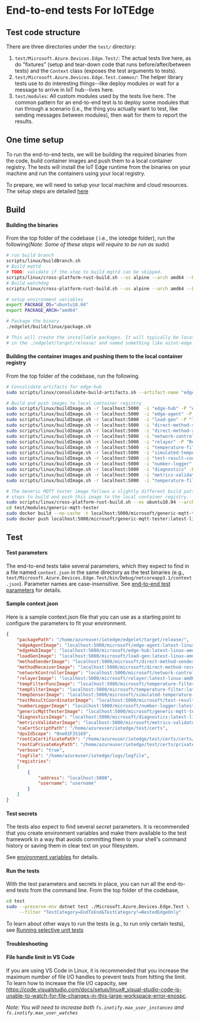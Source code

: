 # End-to-end tests For IoTEdge

## Test code structure

There are three directories under the `test/` directory:

1. `test/Microsoft.Azure.Devices.Edge.Test/`: The actual tests live here, as do "fixtures" (setup and tear-down code that runs before/after/between tests) and the `Context` class (exposes the test arguments to tests).
2. `test/Microsoft.Azure.Devices.Edge.Test.Common/`: The helper library tests use to do interesting things--like deploy modules or wait for a message to arrive in IoT hub--lives here.
3. `test/modules`: All custom modules used by the tests live here. The common pattern for an end-to-end test is to deploy some modules that run through a scenario (i.e., the thing you actually want to test, like sending messages between modules), then wait for them to report the results.

## One time setup
To run the end-to-end tests, we will be building the required binaries from the code, build container images and push them to a local container registry. The tests will install the IoT Edge runtime from the binaries on your machine and run the containers using your local registry. 

To prepare, we will need to setup your local machine and cloud resources. The setup steps are detailed [here](./doc/one-time-setup.md)

## Build
#### Building the binaries
From the top folder of the codebase ( i.e., the iotedge folder), run the following(*Note: Some of these steps will require to be run as sudo*)
~~~ sh
# run build branch
scripts/linux/buildBranch.sh
# Build mqttd
# TODO: validate if the step to build mqttd can be skipped.
scripts/linux/cross-platform-rust-build.sh --os alpine --arch amd64 --build-path mqtt/mqttd
# Build watchdog
scripts/linux/cross-platform-rust-build.sh --os alpine --arch amd64 --build-path edge-hub/watchdog

# setup environment variables
export PACKAGE_OS="ubuntu18.04"
export PACKAGE_ARCH="amd64"

# Package the binary
./edgelet/build/linux/package.sh

# This will create the installable packages. It will typically be located
# in the ./edgelet/target/release/ and named something like aziot-edge_1.2.3-1_amd64.deb
~~~

#### Building the container images and pushing them to the local container registry
From the top folder of the codebase, run the following. 
~~~ sh
# Consolidate artifacts for edge-hub
sudo scripts/linux/consolidate-build-artifacts.sh --artifact-name "edge-hub"

# Build and push images to local container registry
sudo scripts/linux/buildImage.sh -r localhost:5000  -i "edge-hub" -P "edge-hub"  -v "latest" --bin-dir target
sudo scripts/linux/buildImage.sh -r localhost:5000  -i "edge-agent" -P "Microsoft.Azure.Devices.Edge.Agent.Service"  -v "latest" --bin-dir target
sudo scripts/linux/buildImage.sh -r localhost:5000  -i "load-gen" -P "load-gen"  -v "latest" --bin-dir target
sudo scripts/linux/buildImage.sh -r localhost:5000  -i "direct-method-sender" -P "DirectMethodSender"  -v "latest" --bin-dir target
sudo scripts/linux/buildImage.sh -r localhost:5000  -i "direct-method-receiver" -P "DirectMethodReceiver"  -v "latest" --bin-dir target
sudo scripts/linux/buildImage.sh -r localhost:5000  -i "network-controller" -P "NetworkController"  -v "latest" --bin-dir target
sudo scripts/linux/buildImage.sh -r localhost:5000  -i "relayer" -P "Relayer"  -v "latest" --bin-dir target
sudo scripts/linux/buildImage.sh -r localhost:5000  -i "temperature-filter" -P "TemperatureFilter"  -v "latest" --bin-dir target
sudo scripts/linux/buildImage.sh -r localhost:5000  -i "simulated-temperature-sensor" -P "SimulatedTemperatureSensor"  -v "latest" --bin-dir target
sudo scripts/linux/buildImage.sh -r localhost:5000  -i "test-result-coordinator" -P "TestResultCoordinator"  -v "latest" --bin-dir target
sudo scripts/linux/buildImage.sh -r localhost:5000  -i "number-logger" -P "NumberLogger"  -v "latest" --bin-dir target
sudo scripts/linux/buildImage.sh -r localhost:5000  -i "diagnostics" -P "IotedgeDiagnosticsDotnet"  -v "latest" --bin-dir target
sudo scripts/linux/buildImage.sh -r localhost:5000  -i "metrics-validator" -P "MetricsValidator"  -v "latest" --bin-dir target
sudo scripts/linux/buildImage.sh -r localhost:5000  -i "temperature-filter-function" -P "EdgeHubTriggerCSharp"  -v "latest" --bin-dir target

# The Generic MQTT tester image follows a slightly different build pattern. Use the following
# steps to build and push this image to the local container registry.
sudo scripts/linux/cross-platform-rust-build.sh --os ubuntu18.04 --arch amd64 --build-path test/modules/generic-mqtt-tester/
cd test/modules/generic-mqtt-tester
sudo docker build --no-cache -t localhost:5000/microsoft/generic-mqtt-tester:latest-linux-amd64 --file docker/linux/amd64/Dockerfile --build-arg EXE_DIR=. target
sudo docker push localhost:5000/microsoft/generic-mqtt-tester:latest-linux-amd64
~~~

## Test

#### Test parameters

The end-to-end tests take several parameters, which they expect to find in a file named `context.json` in the same directory as the test binaries (e.g., `test/Microsoft.Azure.Devices.Edge.Test/bin/Debug/netcoreapp3.1/context.json`). Parameter names are case-insensitive. See [end-to-end test parameters](./doc/end-to-end-test-config.md) for details. 

#### Sample context.json
Here is a sample context.json file that you can use as a starting point to configure the parameters to fit your environment. 
~~~ json
{
    "packagePath": "/home/azureuser/iotedge/edgelet/target/release/",
    "edgeAgentImage": "localhost:5000/microsoft/edge-agent:latest-linux-amd64",
    "edgeHubImage": "localhost:5000/microsoft/edge-hub:latest-linux-amd64",
    "loadGenImage": "localhost:5000/microsoft/load-gen:latest-linux-amd64",
    "methodSenderImage": "localhost:5000/microsoft/direct-method-sender:latest-linux-amd64",
    "methodReceiverImage": "localhost:5000/microsoft/direct-method-receiver:latest-linux-amd64",
    "networkControllerImage": "localhost:5000/microsoft/network-controller:latest-linux-amd64",
    "relayerImage": "localhost:5000/microsoft/relayer:latest-linux-amd64",
    "tempFilterFuncImage": "localhost:5000/microsoft/temperature-filter-function:latest-linux-amd64",
    "tempFilterImage": "localhost:5000/microsoft/temperature-filter:latest-linux-amd64",
    "tempSensorImage": "localhost:5000/microsoft/simulated-temperature-sensor:latest-linux-amd64",
    "testResultCoordinatorImage": "localhost:5000/microsoft/test-result-coordinator:latest-linux-amd64",
    "numberLoggerImage": "localhost:5000/microsoft/number-logger:latest-linux-amd64",
    "genericMqttTesterImage": "localhost:5000/microsoft/generic-mqtt-tester:latest-linux-amd64",
    "diagnosticsImage": "localhost:5000/microsoft/diagnostics:latest-linux-amd64",
    "metricsValidatorImage": "localhost:5000/microsoft/metrics-validator:latest-linux-amd64",
    "caCertScriptPath": "/home/azureuser/iotedge/test/certs",
    "dpsIdScope": "0ne01F35169",
    "rootCaCertificatePath": "/home/azureuser/iotedge/test/certs/certs/azure-iot-test-only.root.ca.cert.pem",
    "rootCaPrivateKeyPath": "/home/azureuser/iotedge/test/certs/private/azure-iot-test-only.root.ca.key.pem",
    "verbose": "true",
    "logFile": "/home/azureuser/iotedge/logs/logfile",
    "registries":
    [    
        {
            "address": "localhost:5000",
            "username": "username"
        }
    ]
}
~~~

#### Test secrets

The tests also expect to find several _secret_ parameters. It is recommended that you create environment variables and make them available to the test framework in a way that avoids committing them to your shell's command history or saving them in clear text on your filesystem.

See [environment variables](./doc/end-to-end-test-config.md#environment-variables) for details.

#### Run the tests

With the test parameters and secrets in place, you can run all the end-to-end tests from the command line. From the top folder of the codebase,

```bash
cd test
sudo --preserve-env dotnet test ./Microsoft.Azure.Devices.Edge.Test \
     --filter "TestCategory=EndToEnd&TestCategory!=NestedEdgeOnly"
```

To learn about other ways to run the tests (e.g., to run only certain tests), see 
[Running selective unit tests](https://docs.microsoft.com/en-us/dotnet/core/testing/selective-unit-tests#nunit)

#### Troubleshooting

#### File handle limit in VS Code

If you are using VS Code in Linux, it is recommended that you increase the maximum number of file I/O handles to prevent tests from hitting the limit. To learn how to increase the file I/O capacity, see
https://code.visualstudio.com/docs/setup/linux#_visual-studio-code-is-unable-to-watch-for-file-changes-in-this-large-workspace-error-enospc.

_Note: You will need to increase both `fs.inotify.max_user_instances` and `fs.inotify.max_user_watches`_
